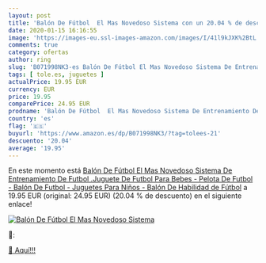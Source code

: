 ```yaml
---
layout: post
title: 'Balón De Fútbol  El Mas Novedoso Sistema con un 20.04 % de descuento'
date: 2020-01-15 16:16:55
image: 'https://images-eu.ssl-images-amazon.com/images/I/41l9kJXK%2BtL._SL200_.jpg'
comments: true
category: ofertas
author: ring
slug: 'B071998NK3-es Balón De Fútbol El Mas Novedoso Sistema De Entrenamiento...'
tags: [ tole.es, juguetes ]
actualPrice: 19.95 EUR
currency: EUR
price: 19.95
comparePrice: 24.95 EUR
prodname: 'Balón De Fútbol  El Mas Novedoso Sistema De Entrenamiento De Futbol .Juguete De Futbol Para Bebes - Pelota De Futbol - Balón De Futbol - Juguetes Para Niños - Balón De Habilidad de Fútbol'
country: 'es'
flag: '🇪🇸'
buyurl: 'https://www.amazon.es/dp/B071998NK3/?tag=tolees-21'
descuento: '20.04'
average: '19.95'
---
```


En este momento está [Balón De Fútbol  El Mas Novedoso Sistema De Entrenamiento De Futbol .Juguete De Futbol Para Bebes - Pelota De Futbol - Balón De Futbol - Juguetes Para Niños - Balón De Habilidad de Fútbol](https://www.amazon.es/dp/B071998NK3/?tag=tolees-21) a 19.95 EUR (original: 24.95 EUR) (20.04 %  de descuento) en el siguiente enlace!

[![Balón De Fútbol  El Mas Novedoso Sistema](https://images-eu.ssl-images-amazon.com/images/I/41l9kJXK%2BtL._SL200_.jpg)](https://www.amazon.es/dp/B071998NK3/?tag=tolees-21)

🔎:


[🛒 Aquí!!!](https://www.amazon.es/dp/B071998NK3/?tag=tolees-21)
